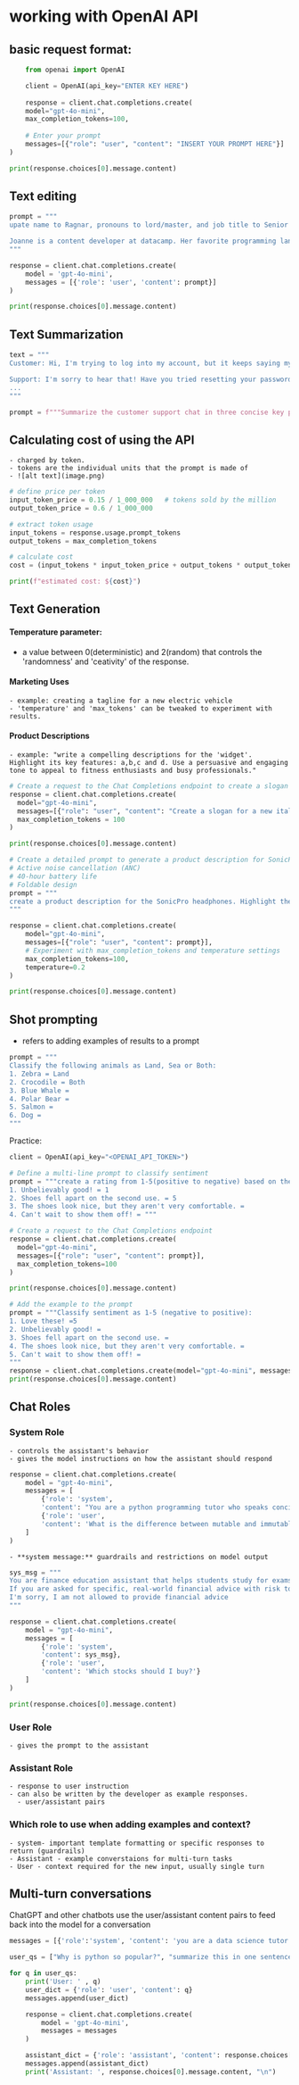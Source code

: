 # **working with OpenAI API**
## **basic request format:**
```Python
    from openai import OpenAI

    client = OpenAI(api_key="ENTER KEY HERE")
    
    response = client.chat.completions.create(
    model="gpt-4o-mini",
    max_completion_tokens=100,
  
    # Enter your prompt
    messages=[{"role": "user", "content": "INSERT YOUR PROMPT HERE"}]
)

print(response.choices[0].message.content)
```
## **Text editing**
```Python
prompt = """
upate name to Ragnar, pronouns to lord/master, and job title to Senior Dragon Slayer in the following text:

Joanne is a content developer at datacamp. Her favorite programming language is R, which she uses for statistical analysis.
"""

response = client.chat.completions.create(
    model = 'gpt-4o-mini',
    messages = [{'role': 'user', 'content': prompt}]
)

print(response.choices[0].message.content)
```
## **Text Summarization**
```Python
text = """
Customer: Hi, I'm trying to log into my account, but it keeps saying my password is incorrect. I'm sure I'm entering the right one.

Support: I'm sorry to hear that! Have you tried resetting your password?
...
"""

prompt = f"""Summarize the customer support chat in three concise key point: {text}"""
```

## **Calculating cost of using the API**
    - charged by token.
    - tokens are the individual units that the prompt is made of
    - ![alt text](image.png)
```python
# define price per token
input_token_price = 0.15 / 1_000_000   # tokens sold by the million
output_token_price = 0.6 / 1_000_000

# extract token usage
input_tokens = response.usage.prompt_tokens
output_tokens = max_completion_tokens

# calculate cost
cost = (input_tokens * input_token_price + output_tokens * output_token_price)

print(f"estimated cost: ${cost}")
```

## **Text Generation**
#### **Temperature** parameter: 
- a value between 0(deterministic) and 2(random) that controls the 'randomness' and 'ceativity' of the response. 

#### **Marketing Uses**
    - example: creating a tagline for a new electric vehicle
    - 'temperature' and 'max_tokens' can be tweaked to experiment with results.

#### **Product Descriptions**
    - example: "write a compelling descriptions for the 'widget'. Highlight its key features: a,b,c and d. Use a persuasive and engaging tone to appeal to fitness enthusiasts and busy professionals."

```python
# Create a request to the Chat Completions endpoint to create a slogan for a new restaurant
response = client.chat.completions.create(
  model="gpt-4o-mini",
  messages=[{"role": "user", "content": "Create a slogan for a new italian restaurant named Stinky's. Highlight our specials: stinky cheese, stinky meat, and stinky bread. use a persuasive and engaging tone to appeal to overweight housewives and alcohoic accountants"}],
  max_completion_tokens = 100
)

print(response.choices[0].message.content)
```

```python
# Create a detailed prompt to generate a product description for SonicPro headphones, including:
# Active noise cancellation (ANC)
# 40-hour battery life
# Foldable design
prompt = """
create a product description for the SonicPro headphones. Highlight the key features: Active noise cancellation (ANC), 40-hour battery life and Foldable design. Use a persuasive tone to appeal to middle aged irish men.
"""

response = client.chat.completions.create(
    model="gpt-4o-mini",
    messages=[{"role": "user", "content": prompt}],
    # Experiment with max_completion_tokens and temperature settings
    max_completion_tokens=100,
    temperature=0.2
)

print(response.choices[0].message.content)
```
## **Shot prompting**
 - refers to adding examples of results to a prompt
```python
prompt = """
Classify the following animals as Land, Sea or Both:
1. Zebra = Land
2. Crocodile = Both
3. Blue Whale =
4. Polar Bear = 
5. Salmon = 
6. Dog = 
"""
```


Practice:
```python
client = OpenAI(api_key="<OPENAI_API_TOKEN>")

# Define a multi-line prompt to classify sentiment
prompt = """create a rating from 1-5(positive to negative) based on these reviews:
1. Unbelievably good! = 1
2. Shoes fell apart on the second use. = 5
3. The shoes look nice, but they aren't very comfortable. =
4. Can't wait to show them off! = """

# Create a request to the Chat Completions endpoint
response = client.chat.completions.create(
  model="gpt-4o-mini",
  messages=[{"role": "user", "content": prompt}],
  max_completion_tokens=100
)

print(response.choices[0].message.content)
```


```python
# Add the example to the prompt
prompt = """Classify sentiment as 1-5 (negative to positive):
1. Love these! =5
2. Unbelievably good! =
3. Shoes fell apart on the second use. =
4. The shoes look nice, but they aren't very comfortable. =
5. Can't wait to show them off! =
"""
response = client.chat.completions.create(model="gpt-4o-mini", messages=[{"role": "user", "content": prompt}], max_completion_tokens=100)
print(response.choices[0].message.content)
```

## **Chat Roles**
### **System Role**
    - controls the assistant's behavior
    - gives the model instructions on how the assistant should respond
```python
response = client.chat.completions.create(
    model = "gpt-4o-mini",
    messages = [
        {'role': 'system',
        'content': "You are a python programming tutor who speaks concisely."},
        {'role': 'user',
        'content': 'What is the difference between mutable and immutable objects?'}
    ]
)
```
    - **system message:** guardrails and restrictions on model output
```python
sys_msg = """
You are finance education assistant that helps students study for exams.
If you are asked for specific, real-world financial advice with risk to their finances, respond with:
I'm sorry, I am not allowed to provide financial advice
"""

response = client.chat.completions.create(
    model = "gpt-4o-mini",
    messages = [
        {'role': 'system',
        'content': sys_msg},
        {'role': 'user',
        'content': 'Which stocks should I buy?'}
    ]
)

print(response.choices[0].message.content)
```

### **User Role**
    - gives the prompt to the assistant
### **Assistant Role**
    - response to user instruction
    - can also be written by the developer as example responses.
      - user/assistant pairs
### **Which role to use when adding examples and context?**
    - system- important template formatting or specific responses to return (guardrails)
    - Assistant - example converstaions for multi-turn tasks
    - User - context required for the new input, usually single turn

## **Multi-turn conversations**
ChatGPT and other chatbots use the user/assistant content pairs to feed back into the model for a conversation

```python
messages = [{'role':'system', 'content': 'you are a data science tutor who provides short, simple explanations'}]

user_qs = ["Why is python so popular?", "summarize this in one sentence"]

for q in user_qs:
    print('User: ' , q)
    user_dict = {'role': 'user', 'content': q}
    messages.append(user_dict)

    response = client.chat.completions.create(
        model = 'gpt-4o-mini',
        messages = messages
    )

    assistant_dict = {'role': 'assistant', 'content': response.choices[0].message.content}
    messages.append(assistant_dict)
    print('Assistant: ', response.choices[0].message.content, "\n")
```